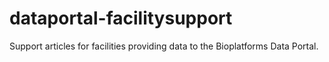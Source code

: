 # dataportal-facilitysupport
Support articles for facilities providing data to the Bioplatforms Data Portal.
